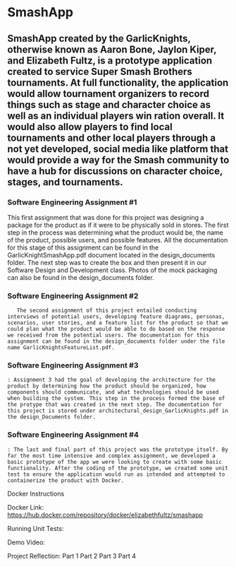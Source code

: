 # SmashApp

## SmashApp created by the GarlicKnights, otherwise known as Aaron Bone, Jaylon Kiper, and Elizabeth Fultz, is a prototype application created to service Super Smash Brothers tournaments. At full functionality, the application would allow tournament organizers to record things such as stage and character choice as well as an individual players win ration overall. It would also allow players to find local tournaments and other local players through a not yet developed, social media like platform that would provide a way for the Smash community to have a hub for discussions on character choice, stages, and tournaments.      

### Software Engineering Assignment #1
   This first assignment that was done for this project was designing a package for the product as if it were to be physically sold in stores. The first step in the process was determining what the product would be, the name of the product, possible users, and possible features. All the documentation for this stage of this assignment can be found in the GarlicKnightSmashApp.pdf document located in the design_documents folder. The next step was to create the box and then present it in our Software Design and Development class. Photos of the mock packaging can also be found in the design_documents folder.  

### Software Engineering Assignment #2
       The second assignment of this project entailed conducting interviews of potential users, developing feature diagrams, personas, scenarios, user stories, and a feature list for the product so that we could plan what the product would be able to do based on the response we received from the potential users. The documentation for this assignment can be found in the design_documents folder under the file name GarlicKnightsFeatureList.pdf.

### Software Engineering Assignment #3
    : Assignment 3 had the goal of developing the architecture for the product by determining how the product should be organized, how components should communicate, and what technologies should be used when building the system. This step in the process formed the base of the protype that was created in the next step. The documentation for this project is stored under architectural_design_GarlicKnights.pdf in the design_Documents folder.  

### Software Engineering Assignment #4
    : The last and final part of this project was the prototype itself. By far the most time intensive and complex assignment, we developed a basic prototype of the app we were looking to create with some basic functionality. After the coding of the prototype, we created some unit test to ensure the application would run as intended and attempted to containerize the product with Docker. 

Docker Instructions

Docker Link: https://hub.docker.com/repository/docker/elizabethfultz/smashapp

Running Unit Tests:

Demo Video: 

Project Reflection:
    Part 1
    Part 2
    Part 3
    Part 4


